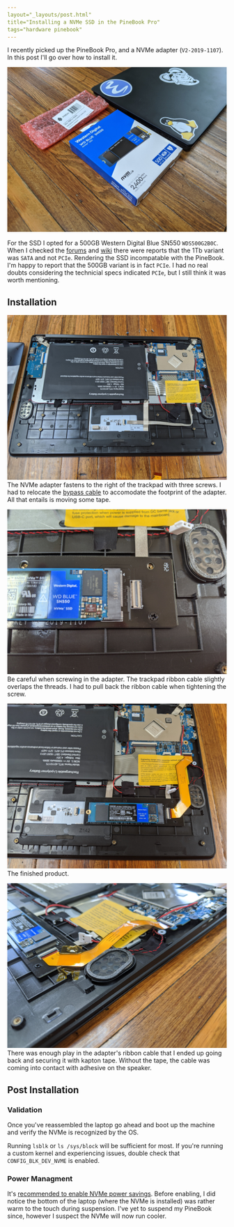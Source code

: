 ```yaml
---
layout="_layouts/post.html"
title="Installing a NVMe SSD in the PineBook Pro"
tags="hardware pinebook"
---
```


I recently picked up the PineBook Pro, and a NVMe adapter (`V2-2019-1107`). In this post I'll go over how to install it.

![PineBook Pro](/img/post/2020/06/23/IMG_20200622_153427.jpg)

For the SSD I opted for a 500GB Western Digital Blue SN550 `WDS500G2B0C`. When I checked the [forums](https://forum.pine64.org/showthread.php?tid=9692) and [wiki](https://wiki.pine64.org/index.php?title=Pinebook_Pro_Hardware_Accessory_Compatibility#NVMe_SSD_drives) there were reports that the 1Tb variant was `SATA` and not `PCIe`. Rendering the SSD incompatable with the PineBook. I'm happy to report that the 500GB variant is in fact `PCIe`. I had no real doubts considering the technicial specs indicated `PCIe`, but I still think it was worth mentioning.

## Installation

![PineBook Pro](/img/post/2020/06/23/IMG_20200622_155016.jpg "bypass wire")
The NVMe adapter fastens to the right of the trackpad with three screws. I had to relocate the [bypass cable](https://wiki.pine64.org/index.php/Pinebook_Pro#Bypass_Cables) to accomodate the footprint of the adapter. All that entails is moving some tape.

![PineBook Pro](/img/post/2020/06/23/IMG_20200622_155213.jpg)
Be careful when screwing in the adapter. The trackpad ribbon cable slightly overlaps the threads. I had to pull back the ribbon cable when tightening the screw.

![PineBook Pro](/img/post/2020/06/23/IMG_20200622_155746.jpg)
The finished product.

![PineBook Pro](/img/post/2020/06/23/IMG_20200622_160051.jpg)
There was enough play in the adapter's ribbon cable that I ended up going back and securing it with kapton tape. Without the tape, the cable was coming into contact with adhesive on the speaker. 

## Post Installation

### Validation
Once you've reassembled the laptop go ahead and boot up the machine and verify the NVMe is recognized by the OS.

Running `lsblk` or `ls /sys/block` will be sufficient for most. If you're running a custom kernel and experiencing issues, double check that `CONFIG_BLK_DEV_NVME` is enabled.

### Power Managment
It's [recommended to enable NVMe power savings](https://wiki.pine64.org/index.php/Pinebook_Pro#Post_NVMe_install_power_limiting). Before enabling, I did notice the bottom of the laptop (where the NVMe is installed) was rather warm to the touch during suspension. I've yet to suspend my PineBook since, however I suspect the NVMe will now run cooler. 
